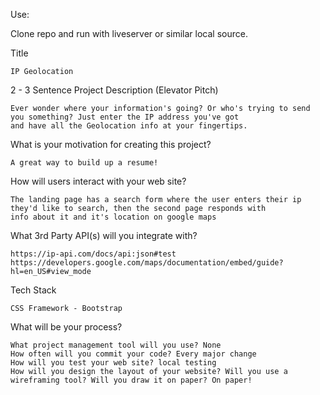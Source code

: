 Use:

Clone repo and run with liveserver or similar local source.

Title

    IP Geolocation

2 - 3 Sentence Project Description (Elevator Pitch)
    
    Ever wonder where your information's going? Or who's trying to send you something? Just enter the IP address you've got 
    and have all the Geolocation info at your fingertips.

What is your motivation for creating this project?

    A great way to build up a resume!

How will users interact with your web site?
    
    The landing page has a search form where the user enters their ip they'd like to search, then the second page responds with 
    info about it and it's location on google maps
   
What 3rd Party API(s) will you integrate with?

    https://ip-api.com/docs/api:json#test
    https://developers.google.com/maps/documentation/embed/guide?hl=en_US#view_mode

Tech Stack

    CSS Framework - Bootstrap

What will be your process?

    What project management tool will you use? None
    How often will you commit your code? Every major change
    How will you test your web site? local testing
    How will you design the layout of your website? Will you use a wireframing tool? Will you draw it on paper? On paper!
